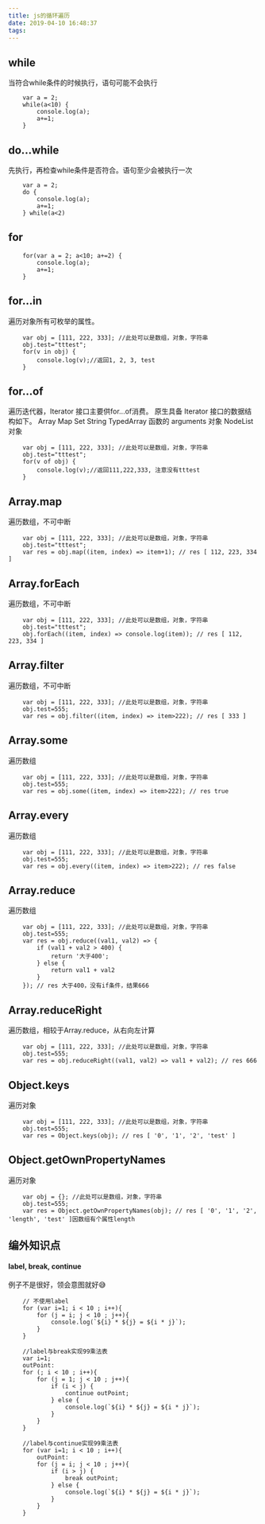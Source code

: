 ```yaml
---
title: js的循环遍历
date: 2019-04-10 16:48:37
tags:
---
```



## while
当符合while条件的时候执行，语句可能不会执行
```
    var a = 2;
    while(a<10) {
        console.log(a);
        a+=1;
    }
```
## do...while
先执行，再检查while条件是否符合。语句至少会被执行一次
```
    var a = 2;
    do {
        console.log(a);
        a+=1;
    } while(a<2) 
```
## for
```
    for(var a = 2; a<10; a+=2) {
        console.log(a);
        a+=1; 
    }
```
## for...in
遍历对象所有可枚举的属性。
```
    var obj = [111, 222, 333]; //此处可以是数组，对象，字符串
    obj.test="tttest";
    for(v in obj) {
        console.log(v);//返回1, 2, 3, test
    }

```
## for...of
遍历迭代器，Iterator 接口主要供for...of消费。
原生具备 Iterator 接口的数据结构如下。
Array
Map
Set
String
TypedArray
函数的 arguments 对象
NodeList 对象
```
    var obj = [111, 222, 333]; //此处可以是数组，对象，字符串
    obj.test="tttest";
    for(v of obj) {
        console.log(v);//返回111,222,333, 注意没有tttest
    }

```
## Array.map
遍历数组，不可中断
```
    var obj = [111, 222, 333]; //此处可以是数组，对象，字符串
    obj.test="tttest";
    var res = obj.map((item, index) => item+1); // res [ 112, 223, 334 ]
```
## Array.forEach
遍历数组，不可中断
```
    var obj = [111, 222, 333]; //此处可以是数组，对象，字符串
    obj.test="tttest";
    obj.forEach((item, index) => console.log(item)); // res [ 112, 223, 334 ]
```
## Array.filter
遍历数组，不可中断
```
    var obj = [111, 222, 333]; //此处可以是数组，对象，字符串
    obj.test=555;
    var res = obj.filter((item, index) => item>222); // res [ 333 ]
```
## Array.some
遍历数组
```
    var obj = [111, 222, 333]; //此处可以是数组，对象，字符串
    obj.test=555;
    var res = obj.some((item, index) => item>222); // res true
```
## Array.every
遍历数组
```
    var obj = [111, 222, 333]; //此处可以是数组，对象，字符串
    obj.test=555;
    var res = obj.every((item, index) => item>222); // res false
```
## Array.reduce
遍历数组
```
    var obj = [111, 222, 333]; //此处可以是数组，对象，字符串
    obj.test=555;
    var res = obj.reduce((val1, val2) => {
        if (val1 + val2 > 400) {
            return '大于400';
        } else {
            return val1 + val2
        }
    }); // res 大于400，没有if条件，结果666
```
## Array.reduceRight
遍历数组，相较于Array.reduce，从右向左计算
```
    var obj = [111, 222, 333]; //此处可以是数组，对象，字符串
    obj.test=555;
    var res = obj.reduceRight((val1, val2) => val1 + val2); // res 666
```
## Object.keys
遍历对象
```
    var obj = [111, 222, 333]; //此处可以是数组，对象，字符串
    obj.test=555;
    var res = Object.keys(obj); // res [ '0', '1', '2', 'test' ]
```
## Object.getOwnPropertyNames
遍历对象
```
    var obj = {}; //此处可以是数组，对象，字符串
    obj.test=555;
    var res = Object.getOwnPropertyNames(obj); // res [ '0', '1', '2', 'length', 'test' ]因数组有个属性length
```
## 编外知识点
#### label, break, continue
例子不是很好，领会意图就好😅
```
    // 不使用label 
    for (var i=1; i < 10 ; i++){
        for (j = i; j < 10 ; j++){
            console.log(`${i} * ${j} = ${i * j}`);
        }
    }

    //label与break实现99乘法表
    var i=1;
    outPoint:
    for (; i < 10 ; i++){
        for (j = 1; j < 10 ; j++){
            if (i < j) {
                continue outPoint;
            } else {
                console.log(`${i} * ${j} = ${i * j}`);
            }
        }
    }

    //label与continue实现99乘法表
    for (var i=1; i < 10 ; i++){
        outPoint:
        for (j = i; j < 10 ; j++){
            if (i > j) {
                break outPoint;
            } else {
                console.log(`${i} * ${j} = ${i * j}`);
            }
        }
    }
```


